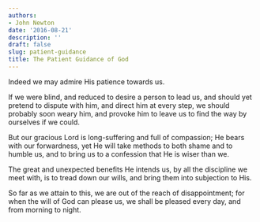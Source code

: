 ```yaml
---
authors:
- John Newton
date: '2016-08-21'
description: ''
draft: false
slug: patient-guidance
title: The Patient Guidance of God
---
```


Indeed we may admire His patience towards us. 

If we were blind, and reduced to desire a person to lead us, and should yet pretend to dispute with him, and direct him at every step, we should probably soon weary him, and provoke him to leave us to find the way by ourselves if we could. 

But our gracious Lord is long-suffering and full of compassion; He bears with our forwardness, yet He will take methods to both shame and to humble us, and to bring us to a confession that He is wiser than we. 

The great and unexpected benefits He intends us, by all the discipline we meet with, is to tread down our wills, and bring them into subjection to His. 

So far as we attain to this, we are out of the reach of disappointment; for when the will of God can please us, we shall be pleased every day, and from morning to night.
